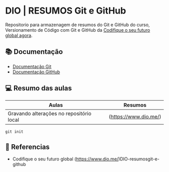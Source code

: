 # DIO | RESUMOS Git e GitHub

Repositorio para armazenagem de resumos do Git e GitHub do curso, Versionamento de Código com Git e GitHub da [Codifique o seu futuro global agora](https://www.dio.me/).

## 📚 Documentação
- [Documentação Git](https://git-scm.com/doc)
- [Documentação GitHub](https://docs.github.com/)

## 💻 Resumo das aulas

| Aulas | Resumos |
|------|-------|
| Gravando alterações no repositório local| (https://www.dio.me/)

```
git init
```
## 🔎 Referencias

- Codifique o seu futuro global (https://www.dio.me/)DIO-resumosgit-e-github
